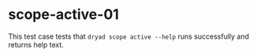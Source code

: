 
# scope-active-01

This test case tests that `dryad scope active --help` runs successfully and returns help text.
